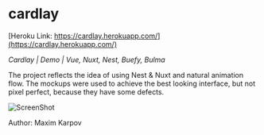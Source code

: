 # cardlay

[Heroku Link: https://cardlay.herokuapp.com/](https://cardlay.herokuapp.com/)

_Cardlay | Demo | Vue, Nuxt, Nest, Buefy, Bulma_

The project reflects the idea of using Nest & Nuxt and natural animation flow. The mockups were used to achieve the best looking interface, but not pixel perfect, because they have some defects.

![ScreenShot](https://raw.github.com/makamekm/cardlay/master/pages/__image_snapshots__/index-p-2-p-spec-ts-homepage-it-should-match-screenshot-1-snap.png)

Author: Maxim Karpov
